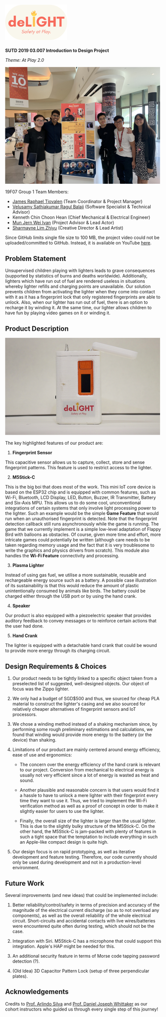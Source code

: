 # <img src="./assets/logo.png" width="200">
**SUTD 2019 03.007 Introduction to Design Project**

_Theme: At Play 2.0_

<img src="./assets/team.JPG" width="500">

19F07 Group 1 Team Members:
- [James Raphael Tiovalen](https://github.com/jamestiotio) (Team Coordinator & Project Manager)
- [Velusamy Sathiakumar Ragul Balaji](https://github.com/ragulbalaji) (Software Specialist & Technical Advisor)
- Kenneth Chin Choon Hean (Chief Mechanical & Electrical Engineer)
- [Mun Jern Wei Ivan](https://github.com/monkeychimpanzee) (Project Advisor & Lead Actor)
- [Sharmayne Lim Zhiyu](https://github.com/sl194) (Creative Director & Lead Artist)

Since GitHub limits single file size to 100 MB, the project video could not be uploaded/committed to GitHub. Instead, it is available on YouTube [here](https://youtu.be/HanKIdMyvy4).

## Problem Statement

Unsupervised children playing with lighters leads to grave consequences (supported by statistics of burns and deaths worldwide). Additionally, lighters which have run out of fuel are rendered useless in situations whereby lighter refills and charging points are unavailable. Our solution prevents children from activating the lighter when they come into contact with it as it has a fingerprint lock that only registered fingerprints are able to unlock. Also, when our lighter has run out of fuel, there is an option to recharge it by winding it. At the same time, our lighter allows children to have fun by playing video games on it or winding it.

## Product Description

<img src="./assets/product.png" width="500">

The key highlighted features of our product are:

1. **Fingerprint Sensor**

This capacitive sensor allows us to capture, collect, store and sense fingerprint patterns. This feature is used to restrict access to the lighter.

2. **M5Stick-C**

This is the big boi that does most of the work. This mini IoT core device is based on the ESP32 chip and is equipped with common features, such as Wi-Fi, Bluetooth, LCD Display, LED, Button, Buzzer, IR Transmitter, Battery and Six-Axis MPU. This allows us to do some cool, unconventional integrations of certain systems that only involve light processing power to the lighter. Such an example would be the simple **Game Feature** that would run when an unauthorised fingerprint is detected. Note that the fingerprint detection callback still runs asynchronously while the game is running. The game that we currently implement is a simple low-level adaptation of Flappy Bird with balloons as obstacles. Of course, given more time and effort, more intricate games could potentially be written (although care needs to be taken regarding memory usage and the fact that it is very troublesome to write the graphics and physics drivers from scratch). This module also handles the **Wi-Fi Feature** connectivity and processing.

3. **Plasma Lighter**

Instead of using gas fuel, we utilise a more sustainable, reusable and rechargeable energy source such as a battery. A possible case illustration of its sustainability is that this would reduce the amount of plastic unintentionally consumed by animals like birds. The battery could be charged either through the USB port or by using the hand crank.

4. **Speaker**

Our product is also equipped with a piezoelectric speaker that provides auditory feedback to convey messages or to reinforce certain actions that the user had done.

5. **Hand Crank**

The lighter is equipped with a detachable hand crank that could be wound to provide more energy through its charging circuit.

## Design Requirements & Choices

1. Our product needs to be tightly linked to a specific object taken from a preselected list of suggested, well-designed objects. Our object of focus was the Zippo lighter.

2. We only had a budget of SGD$500 and thus, we sourced for cheap PLA material to construct the lighter's casing and we also sourced for relatively cheaper alternatives of fingerprint sensors and IoT processors.

3. We chose a winding method instead of a shaking mechanism since, by performing some rough preliminary estimations and calculations, we found that winding would provide more energy to the battery (or the device) than shaking.

4. Limitations of our product are mainly centered around energy efficiency, ease of use and ergonomics:

    - The concern over the energy efficiency of the hand crank is relevant to our project. Conversion from mechanical to electrical energy is usually not very efficient since a lot of energy is wasted as heat and sound.

    - Another plausible and reasonable concern is that users would find it a hassle to have to unlock a mere lighter with their fingerprint every time they want to use it. Thus, we tried to implement the Wi-Fi verification method as well as a proof of concept in order to make it slightly easier for users to use the lighter.

    - Finally, the overall size of the lighter is larger than the usual lighter. This is due to the slightly bulky structure of the M5Stick-C. On the other hand, the M5Stick-C is jam-packed with plenty of features in such a tight space that the temptation to include everything in such an Apple-like compact design is quite high.
    
5. Our design focus is on rapid prototyping, as well as iterative development and feature testing. Therefore, our code currently should only be used during development and not in a production-level environment.

## Future Work

Several improvements (and new ideas) that could be implemented include:

1. Better reliability/control/safety in terms of precision and accuracy of the magnitude of the electrical current discharge (so as to not overload any components), as well as the overall reliability of the whole electrical circuit. Short-circuits and accidental contacts with live wires/batteries were encountered quite often during testing, which should not be the case.

2. Integration with Siri. M5Stick-C has a microphone that could support this integration. Apple's HAP might be needed for this.

3. An additional security feature in terms of Morse code tapping password detection (?).

4. (Old Idea) 3D Capacitor Pattern Lock (setup of three perpendicular plates).

## Acknowledgements

Credits to [Prof. Arlindo Silva](https://epd.sutd.edu.sg/people/faculty/arlindo-silva) and [Prof. Daniel Joseph Whittaker](https://asd.sutd.edu.sg/people/faculty/daniel-joseph-whittaker) as our cohort instructors who guided us through every single step of this journey!
